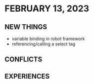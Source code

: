 # FEBRUARY 13, 2023

## NEW THINGS

- variable binding in robot framework
- referencing/calling a select tag

## CONFLICTS

    

## EXPERIENCES



